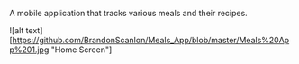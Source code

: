 A mobile application that tracks various meals and their recipes.

![alt text] [https://github.com/BrandonScanlon/Meals_App/blob/master/Meals%20App%201.jpg "Home Screen"]
